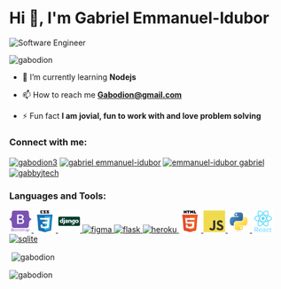 <h1 align="left">Hi 👋, I'm Gabriel Emmanuel-Idubor</h1>

![Software Engineer](https://media-exp1.licdn.com/dms/image/C4D16AQHEu9f0T481YA/profile-displaybackgroundimage-shrink_350_1400/0/1647479216817?e=1658966400&v=beta&t=XTydgKGULnxLpsGeI5bsaXI-T6TEm28x_uxMopCt2ik)

<p align="left"> <img src="https://komarev.com/ghpvc/?username=gabodion&label=Profile%20views&color=0e75b6&style=flat" alt="gabodion" /> </p>




- 🌱 I’m currently learning **Nodejs**

- 📫 How to reach me **Gabodion@gmail.com**

- ⚡ Fun fact **I am jovial, fun to work with and love problem solving**

<h3 align="left">Connect with me:</h3>
<p align="left">
<a href="https://twitter.com/gabodion3" target="blank"><img align="center" src="https://raw.githubusercontent.com/rahuldkjain/github-profile-readme-generator/master/src/images/icons/Social/twitter.svg" alt="gabodion3" height="20" width="30" /></a>
<a href="https://linkedin.com/in/gabriel emmanuel-idubor" target="blank"><img align="center" src="https://raw.githubusercontent.com/rahuldkjain/github-profile-readme-generator/master/src/images/icons/Social/linked-in-alt.svg" alt="gabriel emmanuel-idubor" height="20" width="30" /></a>
<a href="https://fb.com/emmanuel-idubor gabriel" target="blank"><img align="center" src="https://raw.githubusercontent.com/rahuldkjain/github-profile-readme-generator/master/src/images/icons/Social/facebook.svg" alt="emmanuel-idubor gabriel" height="20" width="30" /></a>
<a href="https://instagram.com/gabbyjtech" target="blank"><img align="center" src="https://raw.githubusercontent.com/rahuldkjain/github-profile-readme-generator/master/src/images/icons/Social/instagram.svg" alt="gabbyjtech" height="20" width="30" /></a>
</p>

<h3 align="left">Languages and Tools:</h3>
<p align="left"> <a href="https://getbootstrap.com" target="_blank" rel="noreferrer"> <img src="https://raw.githubusercontent.com/devicons/devicon/master/icons/bootstrap/bootstrap-plain-wordmark.svg" alt="bootstrap" width="40" height="40"/> </a> <a href="https://www.w3schools.com/css/" target="_blank" rel="noreferrer"> <img src="https://raw.githubusercontent.com/devicons/devicon/master/icons/css3/css3-original-wordmark.svg" alt="css3" width="40" height="40"/> </a> <a href="https://www.djangoproject.com/" target="_blank" rel="noreferrer"> <img src="https://raw.githubusercontent.com/devicons/devicon/master/icons/django/django-original.svg" alt="django" width="40" height="40"/> </a> <a href="https://www.figma.com/" target="_blank" rel="noreferrer"> <img src="https://www.vectorlogo.zone/logos/figma/figma-icon.svg" alt="figma" width="40" height="40"/> </a> <a href="https://flask.palletsprojects.com/" target="_blank" rel="noreferrer"> <img src="https://www.vectorlogo.zone/logos/pocoo_flask/pocoo_flask-icon.svg" alt="flask" width="40" height="40"/> </a> <a href="https://heroku.com" target="_blank" rel="noreferrer"> <img src="https://www.vectorlogo.zone/logos/heroku/heroku-icon.svg" alt="heroku" width="40" height="40"/> </a> <a href="https://www.w3.org/html/" target="_blank" rel="noreferrer"> <img src="https://raw.githubusercontent.com/devicons/devicon/master/icons/html5/html5-original-wordmark.svg" alt="html5" width="40" height="40"/> </a> <a href="https://developer.mozilla.org/en-US/docs/Web/JavaScript" target="_blank" rel="noreferrer"> <img src="https://raw.githubusercontent.com/devicons/devicon/master/icons/javascript/javascript-original.svg" alt="javascript" width="40" height="40"/> </a> <a href="https://www.python.org" target="_blank" rel="noreferrer"> <img src="https://raw.githubusercontent.com/devicons/devicon/master/icons/python/python-original.svg" alt="python" width="40" height="40"/> </a> <a href="https://reactjs.org/" target="_blank" rel="noreferrer"> <img src="https://raw.githubusercontent.com/devicons/devicon/master/icons/react/react-original-wordmark.svg" alt="react" width="40" height="40"/> </a> <a href="https://www.sqlite.org/" target="_blank" rel="noreferrer"> <img src="https://www.vectorlogo.zone/logos/sqlite/sqlite-icon.svg" alt="sqlite" width="40" height="40"/> </a> </p>




<p>&nbsp;<img align="center" src="https://github-readme-stats.vercel.app/api?username=gabodion&show_icons=true&locale=en" alt="gabodion" /></p>

<p><img align="center" src="https://github-readme-streak-stats.herokuapp.com/?user=gabodion&" alt="gabodion" /></p>

